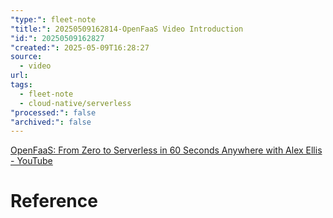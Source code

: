 ```yaml
---
"type:": fleet-note
"title:": 20250509162814-OpenFaaS Video Introduction
"id:": 20250509162827
"created:": 2025-05-09T16:28:27
source:
  - video
url: 
tags:
  - fleet-note
  - cloud-native/serverless
"processed:": false
"archived:": false
---
```

[OpenFaaS: From Zero to Serverless in 60 Seconds Anywhere with Alex Ellis - YouTube](https://youtu.be/C3agSKv2s_w?si=JvX0ZnluiahnLN6d)

# Reference